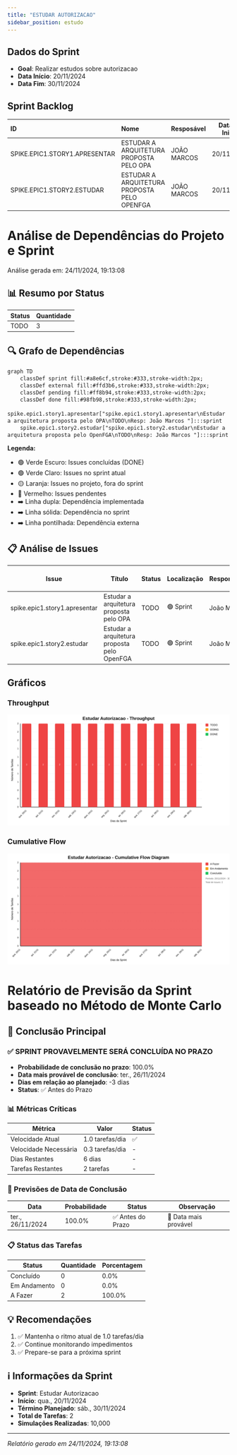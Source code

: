 ```yaml
---
title: "ESTUDAR AUTORIZACAO"
sidebar_position: estudo
---
```

## Dados do Sprint
* **Goal**:  Realizar estudos sobre autorizacao
* **Data Início**: 20/11/2024
* **Data Fim**: 30/11/2024

## Sprint Backlog

|ID |Nome |Resposável |Data de Inicío | Data Planejada | Status|
|:----    |:----|:--------  |:-------:       | :----------:  | :---: |
|SPIKE.EPIC1.STORY1.APRESENTAR|ESTUDAR A ARQUITETURA PROPOSTA PELO OPA|JOÃO MARCOS |20/11/2024|30/11/2024|TODO|
|SPIKE.EPIC1.STORY2.ESTUDAR|ESTUDAR A ARQUITETURA PROPOSTA PELO OPENFGA|JOÃO MARCOS |20/11/2024|30/11/2024|TODO|

# Análise de Dependências do Projeto e Sprint

Análise gerada em: 24/11/2024, 19:13:08

## 📊 Resumo por Status

| Status | Quantidade |
|--------|------------|
| TODO | 3 |

## 🔍 Grafo de Dependências

```mermaid
graph TD
    classDef sprint fill:#a8e6cf,stroke:#333,stroke-width:2px;
    classDef external fill:#ffd3b6,stroke:#333,stroke-width:2px;
    classDef pending fill:#ff8b94,stroke:#333,stroke-width:2px;
    classDef done fill:#98fb98,stroke:#333,stroke-width:2px;
    spike.epic1.story1.apresentar["spike.epic1.story1.apresentar\nEstudar a arquitetura proposta pelo OPA\nTODO\nResp: João Marcos "]:::sprint
    spike.epic1.story2.estudar["spike.epic1.story2.estudar\nEstudar a arquitetura proposta pelo OpenFGA\nTODO\nResp: João Marcos "]:::sprint
```

**Legenda:**
- 🟢 Verde Escuro: Issues concluídas (DONE)
- 🟢 Verde Claro: Issues no sprint atual
- 🟡 Laranja: Issues no projeto, fora do sprint
- 🔴 Vermelho: Issues pendentes
- ➡️ Linha dupla: Dependência implementada
- ➡️ Linha sólida: Dependência no sprint
- ➡️ Linha pontilhada: Dependência externa

## 📋 Análise de Issues

| Issue | Título | Status | Localização | Responsável | # Deps | # Bloqueada por | Dependências | Dependentes |
|-------|--------|--------|-------------|-------------|--------|-----------------|--------------|-------------|
| spike.epic1.story1.apresentar | Estudar a arquitetura proposta pelo OPA | TODO | 🟢 Sprint | João Marcos  | 0 | 0 | - | - |
| spike.epic1.story2.estudar | Estudar a arquitetura proposta pelo OpenFGA | TODO | 🟢 Sprint | João Marcos  | 0 | 0 | - | - |


## Gráficos
### Throughput
![Throughput](./charts/throughput-estudo.svg)
### Cumulative Flow
![ Cumulative Flow](./charts/cfd-estudo.svg)

# Relatório de Previsão da Sprint baseado no Método de Monte Carlo

## 🎯 Conclusão Principal

### ✅ SPRINT PROVAVELMENTE SERÁ CONCLUÍDA NO PRAZO

- **Probabilidade de conclusão no prazo**: 100.0%
- **Data mais provável de conclusão**: ter., 26/11/2024
- **Dias em relação ao planejado**: -3 dias
- **Status**: ✅ Antes do Prazo

### 📊 Métricas Críticas

| Métrica | Valor | Status |
|---------|--------|--------|
| Velocidade Atual | 1.0 tarefas/dia | ✅ |
| Velocidade Necessária | 0.3 tarefas/dia | - |
| Dias Restantes | 6 dias | - |
| Tarefas Restantes | 2 tarefas | - |

### 📅 Previsões de Data de Conclusão

| Data | Probabilidade | Status | Observação |
|------|---------------|---------|------------|
| ter., 26/11/2024 | 100.0% | ✅ Antes do Prazo | 📍 Data mais provável |

### 📋 Status das Tarefas

| Status | Quantidade | Porcentagem |
|--------|------------|-------------|
| Concluído | 0 | 0.0% |
| Em Andamento | 0 | 0.0% |
| A Fazer | 2 | 100.0% |

## 💡 Recomendações

1. ✅ Mantenha o ritmo atual de 1.0 tarefas/dia
2. ✅ Continue monitorando impedimentos
3. ✅ Prepare-se para a próxima sprint

## ℹ️ Informações da Sprint

- **Sprint**: Estudar Autorizacao
- **Início**: qua., 20/11/2024
- **Término Planejado**: sáb., 30/11/2024
- **Total de Tarefas**: 2
- **Simulações Realizadas**: 10,000

---
*Relatório gerado em 24/11/2024, 19:13:08*
